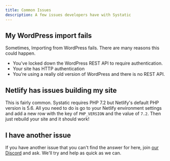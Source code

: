 ```yaml
---
title: Common Issues
description: A few issues developers have with Systatic
---
```


## My WordPress import fails
Sometimes, Importing from WordPress fails. There are many reasons this could happen.
* You've locked down the WordPress REST API to require authentication.
* Your site has HTTP authentication
* You're using a really old version of WordPress and there is no REST API.

## Netlify has issues building my site
This is fairly common. Systatic requires PHP 7.2 but Netlify's default PHP version is 5.6. All you need to do is go to your Netlify environment settings and add a new row with the key of `PHP_VERSION` and the value of `7.2`. Then just rebuild your site and it should work!

## I have another issue
If you have another issue that you can't find the answer for here, join [our Discord](https://discord.gg/sxkrycQ) and ask. We'll try and help as quick as we can.
